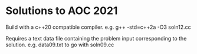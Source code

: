 # Solutions to AOC 2021

Build with a c++20 compatible compiler.
e.g. g++ -std=c++2a -O3 soln12.cc

Requires a text data file containing the problem input corresponding to the solution.
e.g. data09.txt to go with soln09.cc
